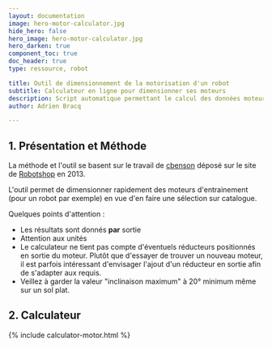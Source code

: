 ```yaml
---
layout: documentation
image: hero-motor-calculator.jpg
hide_hero: false
hero_image: hero-motor-calculator.jpg
hero_darken: true
component_toc: true
doc_header: true
type: ressource, robot

title: Outil de dimensionnement de la motorisation d'un robot
subtitle: Calculateur en ligne pour dimensionner ses moteurs
description: Script automatique permettant le calcul des données moteurs pour un robot.
author: Adrien Bracq

---
```


## 1. Présentation et Méthode

La méthode et l'outil se basent sur le travail de [cbenson](https://www.robotshop.com/community/user/cbenson) déposé sur le site de [Robotshop](https://www.robotshop.com/community/blog/show/dimensionnement-dun-moteur-dentranement) en 2013. 

L'outil permet de dimensionner rapidement des moteurs d'entrainement (pour un robot par exemple) en vue d'en faire une sélection sur catalogue.

Quelques points d'attention :
* Les résultats sont donnés **par** sortie
* Attention aux unités
* Le calculateur ne tient pas compte d'éventuels réducteurs positionnés en sortie du moteur. Plutôt que d'essayer de trouver un nouveau moteur, il est parfois intéressant d'envisager l'ajout d'un réducteur en sortie afin de s'adapter aux requis.
* Veillez à garder la valeur "inclinaison maximum" à 20° minimum même sur un sol plat.

## 2. Calculateur

{% include calculator-motor.html %}
